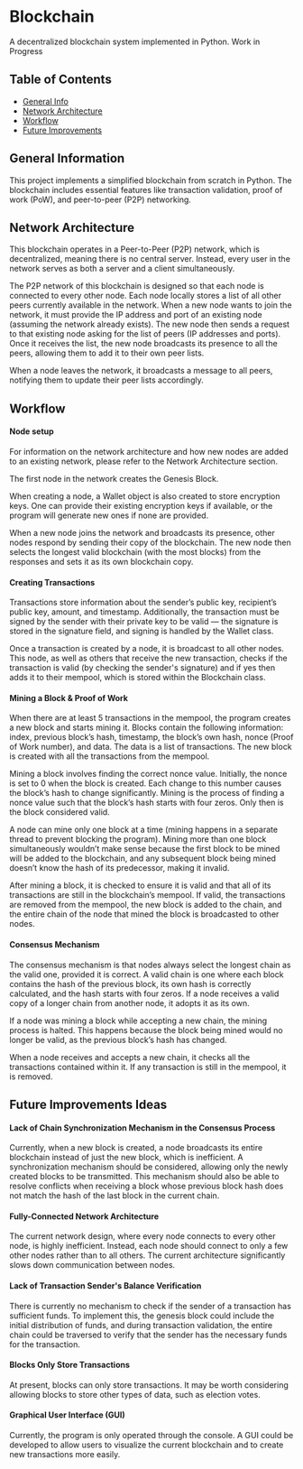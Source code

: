 # Blockchain
A decentralized blockchain system implemented in Python.
Work in Progress

## Table of Contents
* [General Info](#general-information)
* [Network Architecture](#network-architecture)
* [Workflow](#workflow)
* [Future Improvements](#future-improvements)

## General Information
This project implements a simplified blockchain from scratch in Python. The blockchain includes essential features like transaction validation, proof of work (PoW), and peer-to-peer (P2P) networking. 

## Network Architecture
This blockchain operates in a Peer-to-Peer (P2P) network, which is decentralized, meaning there is no central server. Instead, every user in the network serves as both a server and a client simultaneously.

The P2P network of this blockchain is designed so that each node is connected to every other node. Each node locally stores a list of all other peers currently available in the network. When a new node wants to join the network, it must provide the IP address and port of an existing node (assuming the network already exists). The new node then sends a request to that existing node asking for the list of peers (IP addresses and ports). Once it receives the list, the new node broadcasts its presence to all the peers, allowing them to add it to their own peer lists.

When a node leaves the network, it broadcasts a message to all peers, notifying them to update their peer lists accordingly.

## Workflow
#### Node setup
For information on the network architecture and how new nodes are added to an existing network, please refer to the Network Architecture section.

The first node in the network creates the Genesis Block.

When creating a node, a Wallet object is also created to store encryption keys. One can provide their existing encryption keys if available, or the program will generate new ones if none are provided.

When a new node joins the network and broadcasts its presence, other nodes respond by sending their copy of the blockchain. The new node then selects the longest valid blockchain (with the most blocks) from the responses and sets it as its own blockchain copy.

#### Creating Transactions
Transactions store information about the sender’s public key, recipient’s public key, amount, and timestamp. Additionally, the transaction must be signed by the sender with their private key to be valid — the signature is stored in the signature field, and signing is handled by the Wallet class.

Once a transaction is created by a node, it is broadcast to all other nodes. This node, as well as others that receive the new transaction, checks if the transaction is valid (by checking the sender's signature) and if yes then adds it to their mempool, which is stored within the Blockchain class.

#### Mining a Block & Proof of Work
When there are at least 5 transactions in the mempool, the program creates a new block and starts mining it. Blocks contain the following information: index, previous block’s hash, timestamp, the block’s own hash, nonce (Proof of Work number), and data. The data is a list of transactions. The new block is created with all the transactions from the mempool.

Mining a block involves finding the correct nonce value. Initially, the nonce is set to 0 when the block is created. Each change to this number causes the block’s hash to change significantly. Mining is the process of finding a nonce value such that the block’s hash starts with four zeros. Only then is the block considered valid.

A node can mine only one block at a time (mining happens in a separate thread to prevent blocking the program). Mining more than one block simultaneously wouldn’t make sense because the first block to be mined will be added to the blockchain, and any subsequent block being mined doesn’t know the hash of its predecessor, making it invalid.

After mining a block, it is checked to ensure it is valid and that all of its transactions are still in the blockchain’s mempool. If valid, the transactions are removed from the mempool, the new block is added to the chain, and the entire chain of the node that mined the block is broadcasted to other nodes.

#### Consensus Mechanism
The consensus mechanism is that nodes always select the longest chain as the valid one, provided it is correct. A valid chain is one where each block contains the hash of the previous block, its own hash is correctly calculated, and the hash starts with four zeros. If a node receives a valid copy of a longer chain from another node, it adopts it as its own.

If a node was mining a block while accepting a new chain, the mining process is halted. This happens because the block being mined would no longer be valid, as the previous block’s hash has changed.

When a node receives and accepts a new chain, it checks all the transactions contained within it. If any transaction is still in the mempool, it is removed.

## Future Improvements Ideas
#### Lack of Chain Synchronization Mechanism in the Consensus Process
Currently, when a new block is created, a node broadcasts its entire blockchain instead of just the new block, which is inefficient. A synchronization mechanism should be considered, allowing only the newly created blocks to be transmitted. This mechanism should also be able to resolve conflicts when receiving a block whose previous block hash does not match the hash of the last block in the current chain.

#### Fully-Connected Network Architecture
The current network design, where every node connects to every other node, is highly inefficient. Instead, each node should connect to only a few other nodes rather than to all others. The current architecture significantly slows down communication between nodes.

#### Lack of Transaction Sender's Balance Verification
There is currently no mechanism to check if the sender of a transaction has sufficient funds. To implement this, the genesis block could include the initial distribution of funds, and during transaction validation, the entire chain could be traversed to verify that the sender has the necessary funds for the transaction.

#### Blocks Only Store Transactions
At present, blocks can only store transactions. It may be worth considering allowing blocks to store other types of data, such as election votes.

#### Graphical User Interface (GUI)
Currently, the program is only operated through the console. A GUI could be developed to allow users to visualize the current blockchain and to create new transactions more easily.

